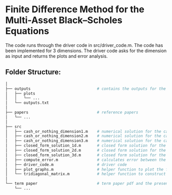 # Finite Difference Method for the Multi-Asset Black–Scholes Equations
The code runs through the driver code in src/driver_code.m. The code has been implemented for 3 dimensions. The driver code asks for the dimension as input and returns the plots and error analysis. 

## Folder Structure:

```bash
│
├── outputs                             # contains the outputs for the executed code
│   ├── plots
│   │   └── ...
│   └── outputs.txt                 
│
├── papers                              # reference papers
│   └── ...
│
├── src
│   ├── cash_or_nothing_dimension1.m    # numerical solution for the cash of nothing option involving 1 asset
│   ├── cash_or_nothing_dimension2.m    # numerical solution for the cash of nothing option involving 2 assets
│   ├── cash_or_nothing_dimension3.m    # numerical solution for the cash of nothing option involving 3 assets
│   ├── closed_form_solution_1d.m       # closed form solution for the cash of nothing option involving 1 asset
│   ├── closed_form_solution_2d.m       # closed form solution for the cash of nothing option involving 2 assets
│   ├── closed_form_solution_3d.m       # closed form solution for the cash of nothing option involving 3 assets
│   ├── compute_error.m                 # calculates error between the numerical and the closed form solution
│   ├── driver_code.m                   # driver code
│   ├── plot_graphs.m                   # helper function to plot the figures
│   └── tridiagonal_matrix.m            # helper function to construct the tridiagonal matrix
│
└── term paper                          # term paper pdf and the presentation
    └── ... 
```